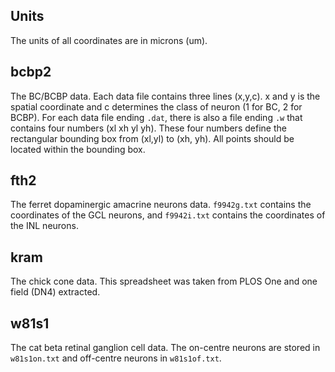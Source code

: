 ## Units

The units of all coordinates are in microns (um).

## bcbp2

The BC/BCBP data.  Each data file contains three lines (x,y,c).  x and
y is the spatial coordinate and c determines the class of neuron (1
for BC, 2 for BCBP).  For each data file ending `.dat`, there is also
a file ending `.w` that contains four numbers (xl xh yl yh).  These
four numbers define the rectangular bounding box from (xl,yl) to (xh,
yh).  All points should be located within the bounding box.

## fth2

The ferret dopaminergic amacrine neurons data.  `f9942g.txt` contains
the coordinates of the GCL neurons, and `f9942i.txt` contains the
coordinates of the INL neurons.

## kram

The chick cone data.  This spreadsheet was taken from PLOS One and one
field (DN4) extracted.

## w81s1

The cat beta retinal ganglion cell data.  The on-centre neurons are
stored in `w81s1on.txt` and off-centre neurons in `w81s1of.txt`.

